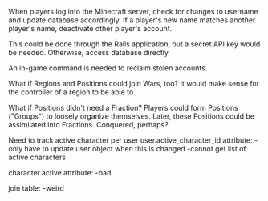 When players log into the Minecraft server, check for changes to username and update database accordingly.  If a player's new name matches another player's name, deactivate other player's account.

This could be done through the Rails application, but a secret API key would be needed.  Otherwise, access database directly

An in-game command is needed to reclaim stolen accounts.


What if Regions and Positions could join Wars, too?
It would make sense for the controller of a region to be able to


What if Positions didn't need a Fraction?  Players could form Positions ("Groups") to loosely organize themselves.  Later, these Positions could be assimilated into Fractions.  Conquered, perhaps?


Need to track active character per user
user.active_character_id attribute:
-only have to update user object when this is changed
-cannot get list of active characters

character.active attribute:
-bad

join table:
-weird
